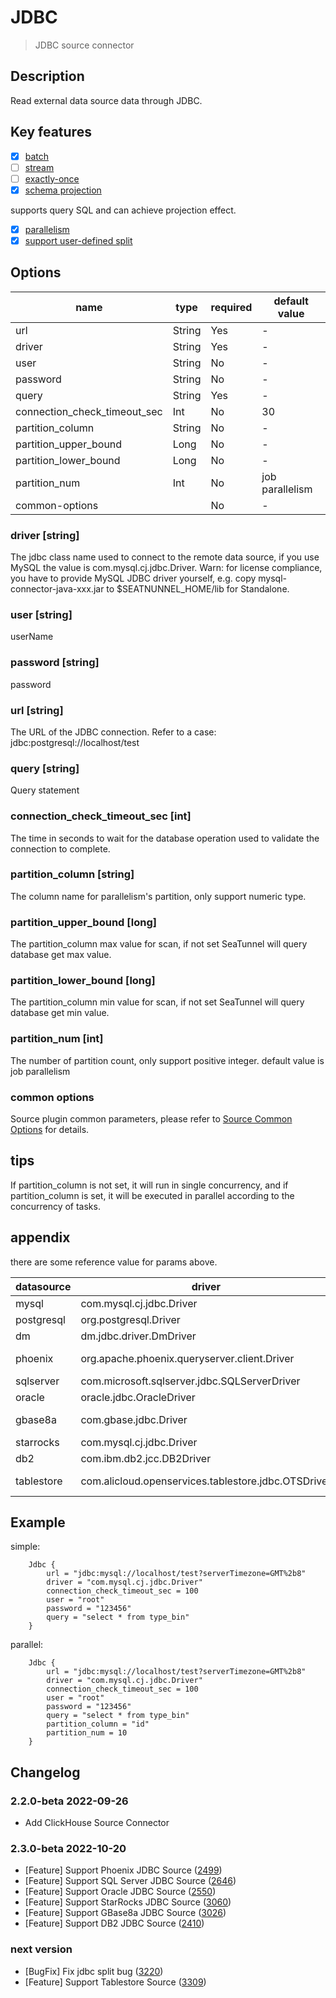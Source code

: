 # JDBC

> JDBC source connector

## Description

Read external data source data through JDBC.

## Key features

- [x] [batch](../../concept/connector-v2-features.md)
- [ ] [stream](../../concept/connector-v2-features.md)
- [ ] [exactly-once](../../concept/connector-v2-features.md)
- [x] [schema projection](../../concept/connector-v2-features.md)

supports query SQL and can achieve projection effect.

- [x] [parallelism](../../concept/connector-v2-features.md)
- [x] [support user-defined split](../../concept/connector-v2-features.md)

## Options

| name                         | type   | required | default value   |
|------------------------------|--------|----------|-----------------|
| url                          | String | Yes      | -               |
| driver                       | String | Yes      | -               |
| user                         | String | No       | -               |
| password                     | String | No       | -               |
| query                        | String | Yes      | -               |
| connection_check_timeout_sec | Int    | No       | 30              |
| partition_column             | String | No       | -               |
| partition_upper_bound        | Long   | No       | -               |
| partition_lower_bound        | Long   | No       | -               |
| partition_num                | Int    | No       | job parallelism |
| common-options               |        | No       | -               |


### driver [string]

The jdbc class name used to connect to the remote data source, if you use MySQL the value is com.mysql.cj.jdbc.Driver.
Warn: for license compliance, you have to provide MySQL JDBC driver yourself, e.g. copy mysql-connector-java-xxx.jar to
$SEATNUNNEL_HOME/lib for Standalone.

### user [string]

userName

### password [string]

password

### url [string]

The URL of the JDBC connection. Refer to a case: jdbc:postgresql://localhost/test

### query [string]

Query statement

### connection_check_timeout_sec [int]

The time in seconds to wait for the database operation used to validate the connection to complete.

### partition_column [string]

The column name for parallelism's partition, only support numeric type.

### partition_upper_bound [long]

The partition_column max value for scan, if not set SeaTunnel will query database get max value.

### partition_lower_bound [long]

The partition_column min value for scan, if not set SeaTunnel will query database get min value.

### partition_num [int]

The number of partition count, only support positive integer. default value is job parallelism

### common options 

Source plugin common parameters, please refer to [Source Common Options](common-options.md) for details.

## tips

If partition_column is not set, it will run in single concurrency, and if partition_column is set, it will be executed
in parallel according to the concurrency of tasks.

## appendix

there are some reference value for params above.

| datasource | driver                                                                 | url                                                                                                  | maven                                                                                                       |
|------------|------------------------------------------------------------------------|------------------------------------------------------------------------------------------------------|-------------------------------------------------------------------------------------------------------------|
| mysql      | com.mysql.cj.jdbc.Driver                                               | jdbc:mysql://localhost:3306/test                                                                     | https://mvnrepository.com/artifact/mysql/mysql-connector-java                                               |
| postgresql | org.postgresql.Driver                                                  | jdbc:postgresql://localhost:5432/postgres                                                            | https://mvnrepository.com/artifact/org.postgresql/postgresql                                                |
| dm         | dm.jdbc.driver.DmDriver                                                | jdbc:dm://localhost:5236                                                                             | https://mvnrepository.com/artifact/com.dameng/DmJdbcDriver18                                                |
| phoenix    | org.apache.phoenix.queryserver.client.Driver                           | jdbc:phoenix:thin:url=http://localhost:8765;serialization=PROTOBUF                                   | https://mvnrepository.com/artifact/com.aliyun.phoenix/ali-phoenix-shaded-thin-client                        |
| sqlserver  | com.microsoft.sqlserver.jdbc.SQLServerDriver                           | jdbc:microsoft:sqlserver://localhost:1433                                                            | https://mvnrepository.com/artifact/com.microsoft.sqlserver/mssql-jdbc                                       |
| oracle     | oracle.jdbc.OracleDriver                                               | jdbc:oracle:thin:@localhost:1521/xepdb1                                                              | https://mvnrepository.com/artifact/com.oracle.database.jdbc/ojdbc8                                          |
| gbase8a    | com.gbase.jdbc.Driver                                                  | jdbc:gbase://e2e_gbase8aDb:5258/test                                                                 | https://www.gbase8.cn/wp-content/uploads/2020/10/gbase-connector-java-8.3.81.53-build55.5.7-bin_min_mix.jar |
| starrocks  | com.mysql.cj.jdbc.Driver                                               | jdbc:mysql://localhost:3306/test                                                                     | https://mvnrepository.com/artifact/mysql/mysql-connector-java                                               |
| db2        | com.ibm.db2.jcc.DB2Driver                                              | jdbc:db2://localhost:50000/testdb                                                                    | https://mvnrepository.com/artifact/com.ibm.db2.jcc/db2jcc/db2jcc4                                           |
| tablestore | com.alicloud.openservices.tablestore.jdbc.OTSDriver                    | "jdbc:ots:http s://myinstance.cn-hangzhou.ots.aliyuncs.com/myinstance"                                | https://mvnrepository.com/artifact/com.aliyun.openservices/tablestore-jdbc                                  |

## Example

simple:
```
    Jdbc {
        url = "jdbc:mysql://localhost/test?serverTimezone=GMT%2b8"
        driver = "com.mysql.cj.jdbc.Driver"
        connection_check_timeout_sec = 100
        user = "root"
        password = "123456"
        query = "select * from type_bin"
    }
```

parallel:

```
    Jdbc {
        url = "jdbc:mysql://localhost/test?serverTimezone=GMT%2b8"
        driver = "com.mysql.cj.jdbc.Driver"
        connection_check_timeout_sec = 100
        user = "root"
        password = "123456"
        query = "select * from type_bin"
        partition_column = "id"
        partition_num = 10
    }
```

## Changelog

### 2.2.0-beta 2022-09-26

- Add ClickHouse Source Connector

### 2.3.0-beta 2022-10-20

- [Feature] Support Phoenix JDBC Source ([2499](https://github.com/apache/incubator-seatunnel/pull/2499))
- [Feature] Support SQL Server JDBC Source ([2646](https://github.com/apache/incubator-seatunnel/pull/2646))
- [Feature] Support Oracle JDBC Source ([2550](https://github.com/apache/incubator-seatunnel/pull/2550))
- [Feature] Support StarRocks JDBC Source ([3060](https://github.com/apache/incubator-seatunnel/pull/3060))
- [Feature] Support GBase8a JDBC Source ([3026](https://github.com/apache/incubator-seatunnel/pull/3026))
- [Feature] Support DB2 JDBC Source ([2410](https://github.com/apache/incubator-seatunnel/pull/2410))

### next version

- [BugFix] Fix jdbc split bug ([3220](https://github.com/apache/incubator-seatunnel/pull/3220))
- [Feature] Support Tablestore Source ([3309](https://github.com/apache/incubator-seatunnel/pull/3309))
